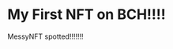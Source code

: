 # My First NFT on BCH!!!!
MessyNFT spotted!!!!!!!
                                                                                                                                                                                       